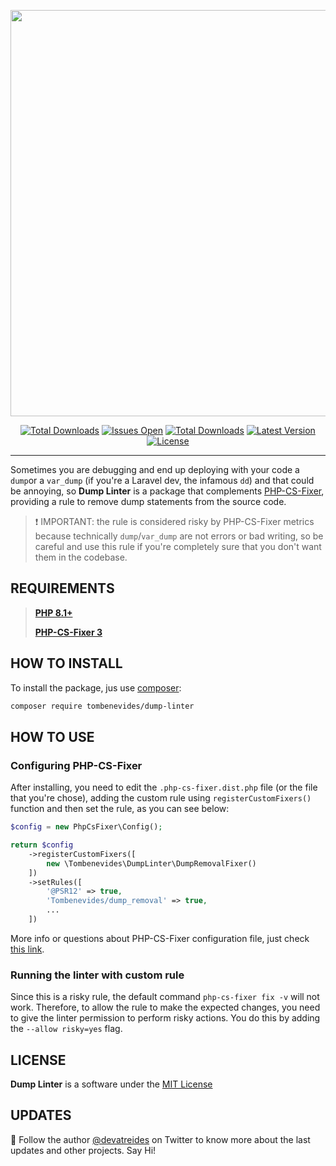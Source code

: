 <p align="center"><a href="https://github.com/tombenevides" target="_blank"><img src="https://banners.beyondco.de/Dump%20Linter.png?theme=light&packageManager=composer+require&packageName=tombenevides%2Fdump-linter&pattern=architect&style=style_1&description=Custom+PHP-CS-Fixer+rule+to+remove+dump+statements&md=1&showWatermark=0&fontSize=100px&images=sparkles" width="650"></a></p>

<p align="center">
  <a href="https://github.com/tombenevides/dump-linter/actions"><img alt="Total Downloads" src="https://github.com/tombenevides/dump-linter/actions/workflows/tests.yml/badge.svg?branch=main"></a>
  <a href="https://github.com/tombenevides/dump-linter/issues"><img alt="Issues Open" src="https://img.shields.io/github/issues/tombenevides/dump-linter"></a>
  <a href="https://packagist.org/packages/tombenevides/dump-linter"><img alt="Total Downloads" src="https://img.shields.io/packagist/dt/tombenevides/dump-linter"></a>
  <a href="https://packagist.org/packages/tombenevides/dump-linter"><img alt="Latest Version" src="https://img.shields.io/packagist/v/tombenevides/dump-linter"></a>
  <a href="https://packagist.org/packages/tombenevides/dump-linter"><img alt="License" src="https://img.shields.io/packagist/l/tombenevides/dump-linter"></a>
</p>

---

Sometimes you are debugging and end up deploying with your code a `dump`or a `var_dump` (if you're a Laravel dev, the infamous `dd`) and that could be annoying, so **Dump Linter** is a package that complements [PHP-CS-Fixer](https://github.com/PHP-CS-Fixer/PHP-CS-Fixer), providing a rule to remove dump statements from the source code.

> ❗ IMPORTANT:  the rule is considered risky by PHP-CS-Fixer metrics because technically `dump`/`var_dump` are not errors or bad writing, so be careful and use this rule if you're completely sure that you don't want them in the codebase.

## REQUIREMENTS

> **[PHP 8.1+](https://www.php.net/releases/)**
>
> **[PHP-CS-Fixer 3](https://github.com/PHP-CS-Fixer/PHP-CS-Fixer)**

## HOW TO INSTALL

To install the package, jus use [composer](https://getcomposer.org):

```bash
composer require tombenevides/dump-linter
```

## HOW TO USE


### Configuring PHP-CS-Fixer

After installing, you need to edit the `.php-cs-fixer.dist.php` file (or the file that you're chose), adding the custom rule using `registerCustomFixers()` function and then set the rule, as you can see below:

```php
$config = new PhpCsFixer\Config();

return $config
    ->registerCustomFixers([
        new \Tombenevides\DumpLinter\DumpRemovalFixer()
    ])
    ->setRules([
        '@PSR12' => true,
        'Tombenevides/dump_removal' => true,
        ...
    ])
```

More info or questions about PHP-CS-Fixer configuration file, just check [this link](https://github.com/PHP-CS-Fixer/PHP-CS-Fixer/blob/master/doc/config.rst).

### Running the linter with custom rule

Since this is a risky rule, the default command `php-cs-fixer fix -v` will not work. Therefore, to allow the rule to make the expected changes, you need to give the linter permission to perform risky actions. You do this by adding the `--allow risky=yes` flag.

## LICENSE

**Dump Linter** is a software under the [MIT License](LICENSE)

## UPDATES

👋 Follow the author [@devatreides](https://twitter.com/tongedev) on Twitter to know more about the last updates and other projects. Say Hi!
